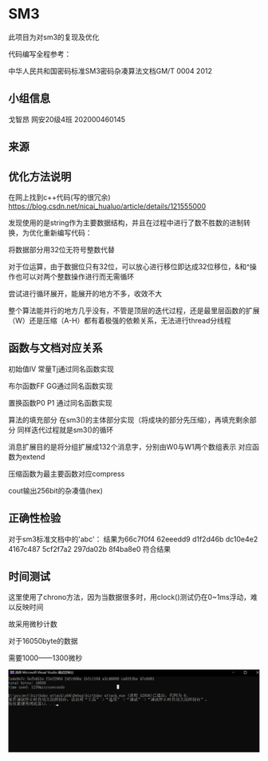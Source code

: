 SM3
====
此项目为对sm3的复现及优化

代码编写全程参考：

中华人民共和国密码标准SM3密码杂凑算法文档GM/T 0004 2012


小组信息
----
戈智昂 网安20级4班 202000460145

来源
----




优化方法说明
----
在网上找到c++代码(写的很冗余)
https://blog.csdn.net/nicai_hualuo/article/details/121555000

发现使用的是string作为主要数据结构，并且在过程中进行了数不胜数的进制转换，为优化重新编写代码：

将数据部分用32位无符号整数代替

对于位运算，由于数据位只有32位，可以放心进行移位即达成32位移位，&和^操作也可以对两个整数操作进行而无需循环

尝试进行循环展开，能展开的地方不多，收效不大

整个算法能并行的地方几乎没有，不管是顶层的迭代过程，还是最里层函数的扩展（W）还是压缩（A-H）都有着极强的依赖关系，无法进行thread分线程


函数与文档对应关系
----
初始值IV 
常量Tj通过同名函数实现

布尔函数FF GG通过同名函数实现

置换函数P0 P1 通过同名函数实现

算法的填充部分
在sm3()的主体部分实现（将成块的部分先压缩），再填充剩余部分
同样迭代过程就是sm3()的循环

消息扩展目的是将分组扩展成132个消息字，分别由W0与W1两个数组表示
对应函数为extend

压缩函数为最主要函数对应compress

cout输出256bit的杂凑值(hex)

正确性检验
----
对于sm3标准文档中的'abc'：
结果为66c7f0f4 62eeedd9 d1f2d46b dc10e4e2 4167c487 5cf2f7a2 297da02b 8f4ba8e0
符合结果

时间测试
----
这里使用了chrono方法，因为当数据很多时，用clock()测试仍在0~1ms浮动，难以反映时间

故采用微秒计数

对于16050byte的数据

需要1000——1300微秒

![image](persc.png)

